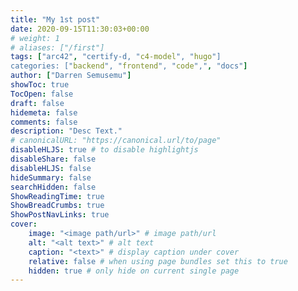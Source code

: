 ```yaml
---
title: "My 1st post"
date: 2020-09-15T11:30:03+00:00
# weight: 1
# aliases: ["/first"]
tags: ["arc42", "certify-d, "c4-model", "hugo"]
categories: ["backend", "frontend", "code",", "docs"]
author: ["Darren Semusemu"]
showToc: true
TocOpen: false
draft: false
hidemeta: false
comments: false
description: "Desc Text."
# canonicalURL: "https://canonical.url/to/page"
disableHLJS: true # to disable highlightjs
disableShare: false
disableHLJS: false
hideSummary: false
searchHidden: false
ShowReadingTime: true
ShowBreadCrumbs: true
ShowPostNavLinks: true
cover:
    image: "<image path/url>" # image path/url
    alt: "<alt text>" # alt text
    caption: "<text>" # display caption under cover
    relative: false # when using page bundles set this to true
    hidden: true # only hide on current single page
---
```

